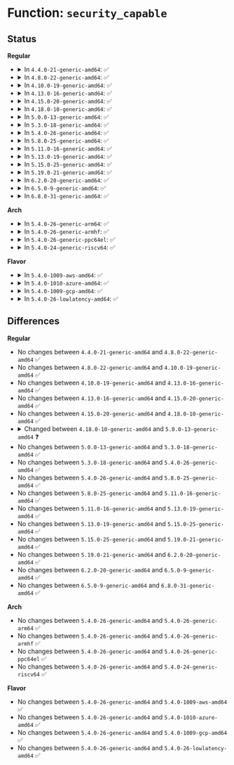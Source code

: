 # Function: <code>security_capable</code>

## Status
<b>Regular</b>
<ul>
<li>
<details>
<summary>In <code>4.4.0-21-generic-amd64</code>: ✅</summary>

```c
int security_capable(const struct cred * cred, struct user_namespace * ns, int cap)
```

```json
{
  "name": "security_capable",
  "collision_type": "Unique Global",
  "inline_type": "No",
  "funcs": [
    {
      "addr": 18446744071582240128,
      "name": "security_capable",
      "external": true,
      "loc": "security/security.c:184",
      "file": "security/security.c",
      "inline": "seen, unknown",
      "caller_inline": [],
      "caller_func": [
        "kernel/capability.c:file_ns_capable",
        "kernel/capability.c:has_capability",
        "drivers/pci/pci-sysfs.c:pci_read_config"
      ]
    }
  ],
  "symbols": [
    {
      "addr": 18446744071582240128,
      "name": "security_capable",
      "section": ".text",
      "bind": "STB_GLOBAL",
      "size": 96
    }
  ]
}
```
</details>
</li>
<li>
<details>
<summary>In <code>4.8.0-22-generic-amd64</code>: ✅</summary>

```c
int security_capable(const struct cred * cred, struct user_namespace * ns, int cap)
```

```json
{
  "name": "security_capable",
  "collision_type": "Unique Global",
  "inline_type": "No",
  "funcs": [
    {
      "addr": 18446744071582458800,
      "name": "security_capable",
      "external": true,
      "loc": "security/security.c:185",
      "file": "security/security.c",
      "inline": "seen, unknown",
      "caller_inline": [],
      "caller_func": [
        "kernel/capability.c:file_ns_capable",
        "kernel/capability.c:has_capability"
      ]
    }
  ],
  "symbols": [
    {
      "addr": 18446744071582458800,
      "name": "security_capable",
      "section": ".text",
      "bind": "STB_GLOBAL",
      "size": 96
    }
  ]
}
```
</details>
</li>
<li>
<details>
<summary>In <code>4.10.0-19-generic-amd64</code>: ✅</summary>

```c
int security_capable(const struct cred * cred, struct user_namespace * ns, int cap)
```

```json
{
  "name": "security_capable",
  "collision_type": "Unique Global",
  "inline_type": "No",
  "funcs": [
    {
      "addr": 18446744071582551264,
      "name": "security_capable",
      "external": true,
      "loc": "security/security.c:185",
      "file": "security/security.c",
      "inline": "seen, unknown",
      "caller_inline": [],
      "caller_func": [
        "kernel/capability.c:file_ns_capable",
        "kernel/capability.c:has_capability"
      ]
    }
  ],
  "symbols": [
    {
      "addr": 18446744071582551264,
      "name": "security_capable",
      "section": ".text",
      "bind": "STB_GLOBAL",
      "size": 96
    }
  ]
}
```
</details>
</li>
<li>
<details>
<summary>In <code>4.13.0-16-generic-amd64</code>: ✅</summary>

```c
int security_capable(const struct cred * cred, struct user_namespace * ns, int cap)
```

```json
{
  "name": "security_capable",
  "collision_type": "Unique Global",
  "inline_type": "No",
  "funcs": [
    {
      "addr": 18446744071582638160,
      "name": "security_capable",
      "external": true,
      "loc": "security/security.c:756",
      "file": "security/security.c",
      "inline": "seen, unknown",
      "caller_inline": [],
      "caller_func": [
        "kernel/capability.c:file_ns_capable",
        "kernel/capability.c:has_capability"
      ]
    }
  ],
  "symbols": [
    {
      "addr": 18446744071582638160,
      "name": "security_capable",
      "section": ".text",
      "bind": "STB_GLOBAL",
      "size": 96
    }
  ]
}
```
</details>
</li>
<li>
<details>
<summary>In <code>4.15.0-20-generic-amd64</code>: ✅</summary>

```c
int security_capable(const struct cred * cred, struct user_namespace * ns, int cap)
```

```json
{
  "name": "security_capable",
  "collision_type": "Unique Global",
  "inline_type": "No",
  "funcs": [
    {
      "addr": 18446744071582792160,
      "name": "security_capable",
      "external": true,
      "loc": "security/security.c:706",
      "file": "security/security.c",
      "inline": "seen, unknown",
      "caller_inline": [],
      "caller_func": [
        "kernel/capability.c:file_ns_capable",
        "kernel/capability.c:has_capability"
      ]
    }
  ],
  "symbols": [
    {
      "addr": 18446744071582792160,
      "name": "security_capable",
      "section": ".text",
      "bind": "STB_GLOBAL",
      "size": 102
    }
  ]
}
```
</details>
</li>
<li>
<details>
<summary>In <code>4.18.0-10-generic-amd64</code>: ✅</summary>

```c
int security_capable(const struct cred * cred, struct user_namespace * ns, int cap)
```

```json
{
  "name": "security_capable",
  "collision_type": "Unique Global",
  "inline_type": "No",
  "funcs": [
    {
      "addr": 18446744071582990512,
      "name": "security_capable",
      "external": true,
      "loc": "security/security.c:283",
      "file": "security/security.c",
      "inline": "seen, unknown",
      "caller_inline": [],
      "caller_func": [
        "kernel/capability.c:file_ns_capable",
        "kernel/capability.c:has_capability"
      ]
    }
  ],
  "symbols": [
    {
      "addr": 18446744071582990512,
      "name": "security_capable",
      "section": ".text",
      "bind": "STB_GLOBAL",
      "size": 83
    }
  ]
}
```
</details>
</li>
<li>
<details>
<summary>In <code>5.0.0-13-generic-amd64</code>: ✅</summary>

```c
int security_capable(const struct cred * cred, struct user_namespace * ns, int cap, unsigned int opts)
```

```json
{
  "name": "security_capable",
  "collision_type": "Unique Global",
  "inline_type": "No",
  "funcs": [
    {
      "addr": 18446744071583102176,
      "name": "security_capable",
      "external": true,
      "loc": "security/security.c:769",
      "file": "security/security.c",
      "inline": "seen, unknown",
      "caller_inline": [],
      "caller_func": [
        "kernel/capability.c:ptracer_capable",
        "kernel/capability.c:file_ns_capable",
        "kernel/capability.c:has_capability_noaudit",
        "kernel/capability.c:has_capability"
      ]
    }
  ],
  "symbols": [
    {
      "addr": 18446744071583102176,
      "name": "security_capable",
      "section": ".text",
      "bind": "STB_GLOBAL",
      "size": 88
    }
  ]
}
```
</details>
</li>
<li>
<details>
<summary>In <code>5.3.0-18-generic-amd64</code>: ✅</summary>

```c
int security_capable(const struct cred * cred, struct user_namespace * ns, int cap, unsigned int opts)
```

```json
{
  "name": "security_capable",
  "collision_type": "Unique Global",
  "inline_type": "No",
  "funcs": [
    {
      "addr": 18446744071583287648,
      "name": "security_capable",
      "external": true,
      "loc": "security/security.c:768",
      "file": "security/security.c",
      "inline": "seen, unknown",
      "caller_inline": [],
      "caller_func": [
        "kernel/capability.c:ptracer_capable",
        "kernel/capability.c:file_ns_capable",
        "kernel/capability.c:has_capability_noaudit",
        "kernel/capability.c:has_capability",
        "kernel/seccomp.c:seccomp_set_mode_filter"
      ]
    }
  ],
  "symbols": [
    {
      "addr": 18446744071583287648,
      "name": "security_capable",
      "section": ".text",
      "bind": "STB_GLOBAL",
      "size": 99
    }
  ]
}
```
</details>
</li>
<li>
<details>
<summary>In <code>5.4.0-26-generic-amd64</code>: ✅</summary>

```c
int security_capable(const struct cred * cred, struct user_namespace * ns, int cap, unsigned int opts)
```

```json
{
  "name": "security_capable",
  "collision_type": "Unique Global",
  "inline_type": "No",
  "funcs": [
    {
      "addr": 18446744071583392928,
      "name": "security_capable",
      "external": true,
      "loc": "security/security.c:802",
      "file": "security/security.c",
      "inline": "seen, unknown",
      "caller_inline": [],
      "caller_func": [
        "kernel/capability.c:ptracer_capable",
        "kernel/capability.c:file_ns_capable",
        "kernel/capability.c:has_capability_noaudit",
        "kernel/capability.c:has_capability",
        "kernel/ptrace.c:ptrace_has_cap",
        "kernel/ptrace.c:ptrace_has_cap",
        "kernel/seccomp.c:seccomp_set_mode_filter"
      ]
    }
  ],
  "symbols": [
    {
      "addr": 18446744071583392928,
      "name": "security_capable",
      "section": ".text",
      "bind": "STB_GLOBAL",
      "size": 86
    }
  ]
}
```
</details>
</li>
<li>
<details>
<summary>In <code>5.8.0-25-generic-amd64</code>: ✅</summary>

```c
int security_capable(const struct cred * cred, struct user_namespace * ns, int cap, unsigned int opts)
```

```json
{
  "name": "security_capable",
  "collision_type": "Unique Global",
  "inline_type": "No",
  "funcs": [
    {
      "addr": 18446744071583732320,
      "name": "security_capable",
      "external": true,
      "loc": "security/security.c:945",
      "file": "security/security.c",
      "inline": "seen, unknown",
      "caller_inline": [],
      "caller_func": [
        "kernel/capability.c:ptracer_capable",
        "kernel/capability.c:file_ns_capable",
        "kernel/capability.c:capable",
        "kernel/capability.c:ns_capable_setid",
        "kernel/capability.c:ns_capable_noaudit",
        "kernel/capability.c:has_capability_noaudit",
        "kernel/capability.c:has_capability",
        "kernel/ptrace.c:__ptrace_may_access",
        "kernel/ptrace.c:__ptrace_may_access",
        "kernel/ptrace.c:__ptrace_may_access",
        "kernel/ptrace.c:__ptrace_may_access",
        "kernel/seccomp.c:seccomp_set_mode_filter"
      ]
    }
  ],
  "symbols": [
    {
      "addr": 18446744071583732320,
      "name": "security_capable",
      "section": ".text",
      "bind": "STB_GLOBAL",
      "size": 86
    }
  ]
}
```
</details>
</li>
<li>
<details>
<summary>In <code>5.11.0-16-generic-amd64</code>: ✅</summary>

```c
int security_capable(const struct cred * cred, struct user_namespace * ns, int cap, unsigned int opts)
```

```json
{
  "name": "security_capable",
  "collision_type": "Unique Global",
  "inline_type": "No",
  "funcs": [
    {
      "addr": 18446744071583852640,
      "name": "security_capable",
      "external": true,
      "loc": "security/security.c:947",
      "file": "security/security.c",
      "inline": "seen, unknown",
      "caller_inline": [],
      "caller_func": [
        "kernel/capability.c:ptracer_capable",
        "kernel/capability.c:file_ns_capable",
        "kernel/capability.c:capable",
        "kernel/capability.c:ns_capable_setid",
        "kernel/capability.c:ns_capable_noaudit",
        "kernel/capability.c:has_capability_noaudit",
        "kernel/capability.c:has_capability"
      ]
    }
  ],
  "symbols": [
    {
      "addr": 18446744071583852640,
      "name": "security_capable",
      "section": ".text",
      "bind": "STB_GLOBAL",
      "size": 86
    }
  ]
}
```
</details>
</li>
<li>
<details>
<summary>In <code>5.13.0-19-generic-amd64</code>: ✅</summary>

```c
int security_capable(const struct cred * cred, struct user_namespace * ns, int cap, unsigned int opts)
```

```json
{
  "name": "security_capable",
  "collision_type": "Unique Global",
  "inline_type": "No",
  "funcs": [
    {
      "addr": 18446744071583877456,
      "name": "security_capable",
      "external": true,
      "loc": "security/security.c:971",
      "file": "security/security.c",
      "inline": "seen, unknown",
      "caller_inline": [],
      "caller_func": [
        "kernel/capability.c:ptracer_capable",
        "kernel/capability.c:capable_wrt_inode_uidgid",
        "kernel/capability.c:file_ns_capable",
        "kernel/capability.c:capable",
        "kernel/capability.c:ns_capable_setid",
        "kernel/capability.c:ns_capable_noaudit",
        "kernel/capability.c:has_capability_noaudit",
        "kernel/capability.c:has_capability"
      ]
    }
  ],
  "symbols": [
    {
      "addr": 18446744071583877456,
      "name": "security_capable",
      "section": ".text",
      "bind": "STB_GLOBAL",
      "size": 86
    }
  ]
}
```
</details>
</li>
<li>
<details>
<summary>In <code>5.15.0-25-generic-amd64</code>: ✅</summary>

```c
int security_capable(const struct cred * cred, struct user_namespace * ns, int cap, unsigned int opts)
```

```json
{
  "name": "security_capable",
  "collision_type": "Unique Global",
  "inline_type": "No",
  "funcs": [
    {
      "addr": 18446744071584242384,
      "name": "security_capable",
      "external": true,
      "loc": "security/security.c:971",
      "file": "security/security.c",
      "inline": "seen, unknown",
      "caller_inline": [],
      "caller_func": [
        "kernel/capability.c:ptracer_capable",
        "kernel/capability.c:capable_wrt_inode_uidgid",
        "kernel/capability.c:file_ns_capable",
        "kernel/capability.c:capable",
        "kernel/capability.c:ns_capable_setid",
        "kernel/capability.c:ns_capable_noaudit",
        "kernel/capability.c:has_capability_noaudit",
        "kernel/capability.c:has_capability"
      ]
    }
  ],
  "symbols": [
    {
      "addr": 18446744071584242384,
      "name": "security_capable",
      "section": ".text",
      "bind": "STB_GLOBAL",
      "size": 86
    }
  ]
}
```
</details>
</li>
<li>
<details>
<summary>In <code>5.19.0-21-generic-amd64</code>: ✅</summary>

```c
int security_capable(const struct cred * cred, struct user_namespace * ns, int cap, unsigned int opts)
```

```json
{
  "name": "security_capable",
  "collision_type": "Unique Global",
  "inline_type": "No",
  "funcs": [
    {
      "addr": 18446744071584849216,
      "name": "security_capable",
      "external": true,
      "loc": "security/security.c:970",
      "file": "security/security.c",
      "inline": "seen, unknown",
      "caller_inline": [],
      "caller_func": [
        "kernel/capability.c:ptracer_capable",
        "kernel/capability.c:capable_wrt_inode_uidgid",
        "kernel/capability.c:file_ns_capable",
        "kernel/capability.c:capable",
        "kernel/capability.c:ns_capable_setid",
        "kernel/capability.c:ns_capable_noaudit",
        "kernel/capability.c:has_capability_noaudit",
        "kernel/capability.c:has_capability",
        "kernel/kallsyms.c:kallsyms_show_value"
      ]
    }
  ],
  "symbols": [
    {
      "addr": 18446744071584849216,
      "name": "security_capable",
      "section": ".text",
      "bind": "STB_GLOBAL",
      "size": 123
    }
  ]
}
```
</details>
</li>
<li>
<details>
<summary>In <code>6.2.0-20-generic-amd64</code>: ✅</summary>

```c
int security_capable(const struct cred * cred, struct user_namespace * ns, int cap, unsigned int opts)
```

```json
{
  "name": "security_capable",
  "collision_type": "Unique Global",
  "inline_type": "No",
  "funcs": [
    {
      "addr": 18446744071585551744,
      "name": "security_capable",
      "external": true,
      "loc": "security/security.c:968",
      "file": "security/security.c",
      "inline": "seen, unknown",
      "caller_inline": [],
      "caller_func": [
        "kernel/capability.c:ptracer_capable",
        "kernel/capability.c:capable_wrt_inode_uidgid",
        "kernel/capability.c:file_ns_capable",
        "kernel/capability.c:capable",
        "kernel/capability.c:ns_capable_setid",
        "kernel/capability.c:ns_capable_noaudit",
        "kernel/capability.c:has_capability_noaudit",
        "kernel/capability.c:has_capability",
        "kernel/kallsyms.c:kallsyms_show_value"
      ]
    }
  ],
  "symbols": [
    {
      "addr": 18446744071585551744,
      "name": "security_capable",
      "section": ".text",
      "bind": "STB_GLOBAL",
      "size": 123
    }
  ]
}
```
</details>
</li>
<li>
<details>
<summary>In <code>6.5.0-9-generic-amd64</code>: ✅</summary>

```c
int security_capable(const struct cred * cred, struct user_namespace * ns, int cap, unsigned int opts)
```

```json
{
  "name": "security_capable",
  "collision_type": "Unique Global",
  "inline_type": "No",
  "funcs": [
    {
      "addr": 18446744071585782528,
      "name": "security_capable",
      "external": true,
      "loc": "security/security.c:1076",
      "file": "security/security.c",
      "inline": "seen, unknown",
      "caller_inline": [],
      "caller_func": [
        "kernel/capability.c:ptracer_capable",
        "kernel/capability.c:capable_wrt_inode_uidgid",
        "kernel/capability.c:file_ns_capable",
        "kernel/capability.c:capable",
        "kernel/capability.c:ns_capable_setid",
        "kernel/capability.c:ns_capable_noaudit",
        "kernel/capability.c:has_capability_noaudit",
        "kernel/capability.c:has_capability",
        "kernel/ksyms_common.c:kallsyms_show_value"
      ]
    }
  ],
  "symbols": [
    {
      "addr": 18446744071585782528,
      "name": "security_capable",
      "section": ".text",
      "bind": "STB_GLOBAL",
      "size": 123
    }
  ]
}
```
</details>
</li>
<li>
<details>
<summary>In <code>6.8.0-31-generic-amd64</code>: ✅</summary>

```c
int security_capable(const struct cred * cred, struct user_namespace * ns, int cap, unsigned int opts)
```

```json
{
  "name": "security_capable",
  "collision_type": "Unique Global",
  "inline_type": "No",
  "funcs": [
    {
      "addr": 18446744071586030640,
      "name": "security_capable",
      "external": true,
      "loc": "security/security.c:1119",
      "file": "security/security.c",
      "inline": "seen, unknown",
      "caller_inline": [],
      "caller_func": [
        "kernel/capability.c:ptracer_capable",
        "kernel/capability.c:capable_wrt_inode_uidgid",
        "kernel/capability.c:file_ns_capable",
        "kernel/capability.c:capable",
        "kernel/capability.c:ns_capable_setid",
        "kernel/capability.c:ns_capable_noaudit",
        "kernel/capability.c:has_capability_noaudit",
        "kernel/capability.c:has_capability",
        "kernel/ksyms_common.c:kallsyms_show_value"
      ]
    }
  ],
  "symbols": [
    {
      "addr": 18446744071586030640,
      "name": "security_capable",
      "section": ".text",
      "bind": "STB_GLOBAL",
      "size": 123
    }
  ]
}
```
</details>
</li>
</ul>
<b>Arch</b>
<ul>
<li>
<details>
<summary>In <code>5.4.0-26-generic-arm64</code>: ✅</summary>

```c
int security_capable(const struct cred * cred, struct user_namespace * ns, int cap, unsigned int opts)
```

```json
{
  "name": "security_capable",
  "collision_type": "Unique Global",
  "inline_type": "No",
  "funcs": [
    {
      "addr": 18446603336495144176,
      "name": "security_capable",
      "external": true,
      "loc": "security/security.c:802",
      "file": "security/security.c",
      "inline": "seen, unknown",
      "caller_inline": [],
      "caller_func": [
        "kernel/capability.c:ptracer_capable",
        "kernel/capability.c:file_ns_capable",
        "kernel/capability.c:has_capability_noaudit",
        "kernel/capability.c:has_capability",
        "kernel/ptrace.c:ptrace_has_cap",
        "kernel/ptrace.c:ptrace_has_cap",
        "kernel/seccomp.c:seccomp_set_mode_filter"
      ]
    }
  ],
  "symbols": [
    {
      "addr": 18446603336495144176,
      "name": "security_capable",
      "section": ".text",
      "bind": "STB_GLOBAL",
      "size": 116
    }
  ]
}
```
</details>
</li>
<li>
<details>
<summary>In <code>5.4.0-26-generic-armhf</code>: ✅</summary>

```c
int security_capable(const struct cred * cred, struct user_namespace * ns, int cap, unsigned int opts)
```

```json
{
  "name": "security_capable",
  "collision_type": "Unique Global",
  "inline_type": "No",
  "funcs": [
    {
      "addr": 3228531916,
      "name": "security_capable",
      "external": true,
      "loc": "security/security.c:802",
      "file": "security/security.c",
      "inline": "seen, unknown",
      "caller_inline": [],
      "caller_func": [
        "kernel/capability.c:ptracer_capable",
        "kernel/capability.c:file_ns_capable",
        "kernel/capability.c:has_capability_noaudit",
        "kernel/capability.c:has_capability",
        "kernel/ptrace.c:ptrace_has_cap",
        "kernel/seccomp.c:seccomp_set_mode_filter"
      ]
    }
  ],
  "symbols": [
    {
      "addr": 3228531916,
      "name": "security_capable",
      "section": ".text",
      "bind": "STB_GLOBAL",
      "size": 108
    }
  ]
}
```
</details>
</li>
<li>
<details>
<summary>In <code>5.4.0-26-generic-ppc64el</code>: ✅</summary>

```c
int security_capable(const struct cred * cred, struct user_namespace * ns, int cap, unsigned int opts)
```

```json
{
  "name": "security_capable",
  "collision_type": "Unique Global",
  "inline_type": "No",
  "funcs": [
    {
      "addr": 13835058055289063584,
      "name": "security_capable",
      "external": true,
      "loc": "security/security.c:802",
      "file": "security/security.c",
      "inline": "seen, unknown",
      "caller_inline": [],
      "caller_func": [
        "kernel/capability.c:ptracer_capable",
        "kernel/capability.c:file_ns_capable",
        "kernel/capability.c:has_capability_noaudit",
        "kernel/capability.c:has_capability",
        "kernel/ptrace.c:ptrace_has_cap",
        "kernel/ptrace.c:ptrace_has_cap",
        "kernel/seccomp.c:seccomp_set_mode_filter"
      ]
    }
  ],
  "symbols": [
    {
      "addr": 13835058055289063584,
      "name": "security_capable",
      "section": ".text",
      "bind": "STB_GLOBAL",
      "size": 228
    }
  ]
}
```
</details>
</li>
<li>
<details>
<summary>In <code>5.4.0-24-generic-riscv64</code>: ✅</summary>

```c
int security_capable(const struct cred * cred, struct user_namespace * ns, int cap, unsigned int opts)
```

```json
{
  "name": "security_capable",
  "collision_type": "Unique Global",
  "inline_type": "No",
  "funcs": [
    {
      "addr": 18446743936274393172,
      "name": "security_capable",
      "external": true,
      "loc": "security/security.c:802",
      "file": "security/security.c",
      "inline": "seen, unknown",
      "caller_inline": [],
      "caller_func": [
        "kernel/capability.c:ptracer_capable",
        "kernel/capability.c:file_ns_capable",
        "kernel/capability.c:has_capability_noaudit",
        "kernel/capability.c:has_capability",
        "kernel/ptrace.c:ptrace_has_cap",
        "kernel/ptrace.c:ptrace_has_cap",
        "kernel/seccomp.c:seccomp_set_mode_filter"
      ]
    }
  ],
  "symbols": [
    {
      "addr": 18446743936274393172,
      "name": "security_capable",
      "section": ".text",
      "bind": "STB_GLOBAL",
      "size": 84
    }
  ]
}
```
</details>
</li>
</ul>
<b>Flavor</b>
<ul>
<li>
<details>
<summary>In <code>5.4.0-1009-aws-amd64</code>: ✅</summary>

```c
int security_capable(const struct cred * cred, struct user_namespace * ns, int cap, unsigned int opts)
```

```json
{
  "name": "security_capable",
  "collision_type": "Unique Global",
  "inline_type": "No",
  "funcs": [
    {
      "addr": 18446744071583361664,
      "name": "security_capable",
      "external": true,
      "loc": "security/security.c:802",
      "file": "security/security.c",
      "inline": "seen, unknown",
      "caller_inline": [],
      "caller_func": [
        "kernel/capability.c:ptracer_capable",
        "kernel/capability.c:file_ns_capable",
        "kernel/capability.c:has_capability_noaudit",
        "kernel/capability.c:has_capability",
        "kernel/ptrace.c:ptrace_has_cap",
        "kernel/ptrace.c:ptrace_has_cap",
        "kernel/seccomp.c:seccomp_set_mode_filter"
      ]
    }
  ],
  "symbols": [
    {
      "addr": 18446744071583361664,
      "name": "security_capable",
      "section": ".text",
      "bind": "STB_GLOBAL",
      "size": 86
    }
  ]
}
```
</details>
</li>
<li>
<details>
<summary>In <code>5.4.0-1010-azure-amd64</code>: ✅</summary>

```c
int security_capable(const struct cred * cred, struct user_namespace * ns, int cap, unsigned int opts)
```

```json
{
  "name": "security_capable",
  "collision_type": "Unique Global",
  "inline_type": "No",
  "funcs": [
    {
      "addr": 18446744071583298768,
      "name": "security_capable",
      "external": true,
      "loc": "security/security.c:802",
      "file": "security/security.c",
      "inline": "seen, unknown",
      "caller_inline": [],
      "caller_func": [
        "kernel/capability.c:ptracer_capable",
        "kernel/capability.c:file_ns_capable",
        "kernel/capability.c:has_capability_noaudit",
        "kernel/capability.c:has_capability",
        "kernel/ptrace.c:ptrace_has_cap",
        "kernel/ptrace.c:ptrace_has_cap",
        "kernel/seccomp.c:seccomp_set_mode_filter"
      ]
    }
  ],
  "symbols": [
    {
      "addr": 18446744071583298768,
      "name": "security_capable",
      "section": ".text",
      "bind": "STB_GLOBAL",
      "size": 86
    }
  ]
}
```
</details>
</li>
<li>
<details>
<summary>In <code>5.4.0-1009-gcp-amd64</code>: ✅</summary>

```c
int security_capable(const struct cred * cred, struct user_namespace * ns, int cap, unsigned int opts)
```

```json
{
  "name": "security_capable",
  "collision_type": "Unique Global",
  "inline_type": "No",
  "funcs": [
    {
      "addr": 18446744071583345440,
      "name": "security_capable",
      "external": true,
      "loc": "security/security.c:802",
      "file": "security/security.c",
      "inline": "seen, unknown",
      "caller_inline": [],
      "caller_func": [
        "kernel/capability.c:ptracer_capable",
        "kernel/capability.c:file_ns_capable",
        "kernel/capability.c:has_capability_noaudit",
        "kernel/capability.c:has_capability",
        "kernel/ptrace.c:ptrace_has_cap",
        "kernel/ptrace.c:ptrace_has_cap",
        "kernel/seccomp.c:seccomp_set_mode_filter"
      ]
    }
  ],
  "symbols": [
    {
      "addr": 18446744071583345440,
      "name": "security_capable",
      "section": ".text",
      "bind": "STB_GLOBAL",
      "size": 86
    }
  ]
}
```
</details>
</li>
<li>
<details>
<summary>In <code>5.4.0-26-lowlatency-amd64</code>: ✅</summary>

```c
int security_capable(const struct cred * cred, struct user_namespace * ns, int cap, unsigned int opts)
```

```json
{
  "name": "security_capable",
  "collision_type": "Unique Global",
  "inline_type": "No",
  "funcs": [
    {
      "addr": 18446744071583440624,
      "name": "security_capable",
      "external": true,
      "loc": "security/security.c:802",
      "file": "security/security.c",
      "inline": "seen, unknown",
      "caller_inline": [],
      "caller_func": [
        "kernel/capability.c:ptracer_capable",
        "kernel/capability.c:file_ns_capable",
        "kernel/capability.c:has_ns_capability_noaudit",
        "kernel/capability.c:has_ns_capability",
        "kernel/ptrace.c:ptrace_has_cap",
        "kernel/ptrace.c:ptrace_has_cap",
        "kernel/seccomp.c:seccomp_set_mode_filter"
      ]
    }
  ],
  "symbols": [
    {
      "addr": 18446744071583440624,
      "name": "security_capable",
      "section": ".text",
      "bind": "STB_GLOBAL",
      "size": 86
    }
  ]
}
```
</details>
</li>
</ul>

## Differences
<b>Regular</b>
<ul>
<li>
No changes between <code>4.4.0-21-generic-amd64</code> and <code>4.8.0-22-generic-amd64</code> ✅
</li>
<li>
No changes between <code>4.8.0-22-generic-amd64</code> and <code>4.10.0-19-generic-amd64</code> ✅
</li>
<li>
No changes between <code>4.10.0-19-generic-amd64</code> and <code>4.13.0-16-generic-amd64</code> ✅
</li>
<li>
No changes between <code>4.13.0-16-generic-amd64</code> and <code>4.15.0-20-generic-amd64</code> ✅
</li>
<li>
No changes between <code>4.15.0-20-generic-amd64</code> and <code>4.18.0-10-generic-amd64</code> ✅
</li>
<li>
<details>
<summary>Changed between <code>4.18.0-10-generic-amd64</code> and <code>5.0.0-13-generic-amd64</code> ❓</summary>
<ul>
<li>
<b>Param added. </b>
<code>unsigned int opts</code>
</li>
</ul>
</details>
</li>
<li>
No changes between <code>5.0.0-13-generic-amd64</code> and <code>5.3.0-18-generic-amd64</code> ✅
</li>
<li>
No changes between <code>5.3.0-18-generic-amd64</code> and <code>5.4.0-26-generic-amd64</code> ✅
</li>
<li>
No changes between <code>5.4.0-26-generic-amd64</code> and <code>5.8.0-25-generic-amd64</code> ✅
</li>
<li>
No changes between <code>5.8.0-25-generic-amd64</code> and <code>5.11.0-16-generic-amd64</code> ✅
</li>
<li>
No changes between <code>5.11.0-16-generic-amd64</code> and <code>5.13.0-19-generic-amd64</code> ✅
</li>
<li>
No changes between <code>5.13.0-19-generic-amd64</code> and <code>5.15.0-25-generic-amd64</code> ✅
</li>
<li>
No changes between <code>5.15.0-25-generic-amd64</code> and <code>5.19.0-21-generic-amd64</code> ✅
</li>
<li>
No changes between <code>5.19.0-21-generic-amd64</code> and <code>6.2.0-20-generic-amd64</code> ✅
</li>
<li>
No changes between <code>6.2.0-20-generic-amd64</code> and <code>6.5.0-9-generic-amd64</code> ✅
</li>
<li>
No changes between <code>6.5.0-9-generic-amd64</code> and <code>6.8.0-31-generic-amd64</code> ✅
</li>
</ul>
<b>Arch</b>
<ul>
<li>
No changes between <code>5.4.0-26-generic-amd64</code> and <code>5.4.0-26-generic-arm64</code> ✅
</li>
<li>
No changes between <code>5.4.0-26-generic-amd64</code> and <code>5.4.0-26-generic-armhf</code> ✅
</li>
<li>
No changes between <code>5.4.0-26-generic-amd64</code> and <code>5.4.0-26-generic-ppc64el</code> ✅
</li>
<li>
No changes between <code>5.4.0-26-generic-amd64</code> and <code>5.4.0-24-generic-riscv64</code> ✅
</li>
</ul>
<b>Flavor</b>
<ul>
<li>
No changes between <code>5.4.0-26-generic-amd64</code> and <code>5.4.0-1009-aws-amd64</code> ✅
</li>
<li>
No changes between <code>5.4.0-26-generic-amd64</code> and <code>5.4.0-1010-azure-amd64</code> ✅
</li>
<li>
No changes between <code>5.4.0-26-generic-amd64</code> and <code>5.4.0-1009-gcp-amd64</code> ✅
</li>
<li>
No changes between <code>5.4.0-26-generic-amd64</code> and <code>5.4.0-26-lowlatency-amd64</code> ✅
</li>
</ul>
